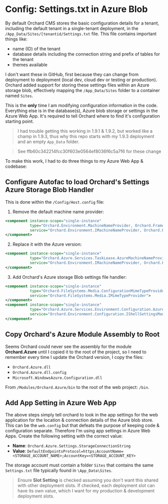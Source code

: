 # Config: Settings.txt in Azure Blob

By default Orchard CMS stores the basic configuration details for a tenant, including the default tenant in a single-tenant deployment, in the `/App_Data/Sites/[tenantid/Settings.txt` file. This file contains important things like:
- name (ID) of the tenant
- database details including the connection string and prefix of tables for the tenant
- themes available

I don't want these in GitHub, first because they can change from deployment to deployment (local dev, cloud dev or testing or production). Orchard added support for storing these settings files within an Azure storage blob, effectively mapping the `/App_Data/Sites` folder to a container named `Sites`.

This is the **only** time I am modifying configuration information in the code. Everything else is in the database(s), Azure blob storage or settings in the Azure Web App. It's required to tell Orchard where to find it's configuration starting point.

> I had trouble getting this working in 1.9.1 & 1.9.2, but worked like a champ in 1.9.3, thus why this repo starts with my 1.9.3 deployment and an empty `App_Data` folder.

> See ffb60c342214fcc30f603e0564ef8036f6c5a7f6 for these change

To make this work, I had to do three things to my Azure Web App & codebase:


## Configure Autofac to load Orchard's Settings Azure Storage Blob Handler

This is done within the `/Config/Host.config` file:

1. Remove the default machine name provider:

  ```xml
  <component instance-scope="single-instance" 
             type="Orchard.Environment.MachineNameProvider, Orchard.Framework" 
             service="Orchard.Environment.IMachineNameProvider, Orchard.Framework">
  </component>
  ```

2. Replace it with the Azure version:

  ```xml
  <component instance-scope="single-instance" 
             type="Orchard.Azure.Services.TaskLease.AzureMachineNameProvider, Orchard.Azure" 
             service="Orchard.Environment.IMachineNameProvider, Orchard.Framework">
  </component>
  ```

3. Add Orchard's Azure storage Blob settings file handler:

  ```xml
  <component instance-scope="single-instance" 
             type="Orchard.FileSystems.Media.ConfigurationMimeTypeProvider, Orchard.Framework" 
             service="Orchard.FileSystems.Media.IMimeTypeProvider">
  </component>
  <component instance-scope="single-instance" 
             type="Orchard.Azure.Services.Environment.Configuration.AzureBlobShellSettingsManager, Orchard.Azure" 
             service="Orchard.Environment.Configuration.IShellSettingsManager">
 </component>
  ```


## Copy Orchard's Azure Module Assembly to Root

Seems Orchard could never see the assembly for the module **Orchard.Azure** until I copied it to the root of the project, so I need to remember every time I update the Orchard version, I copy the files:

- `Orchard.Azure.dll`
- `Orchard.Azure.dll.config`
- `Microsoft.WindowsAzure.Configuration.dll`

From `/Modules/Orchard.Azure/bin` to the root of the web project: `/bin`.


## Add App Setting in Azure Web App

The above steps simply tell orchard to look in the app settings for the web application for the location & connection details of the Azure blob store. This can be the `web.config` but that defeats the purpose of keeping code & configuration separate. Therefore I'm using app settings in Azure Web Apps. Create the following setting with the correct value:

- **Name**: `Orchard.Azure.Settings.StorageConnectionString`
- **Value**: `DefaultEndpointsProtocol=https;AccountName=<STORAGE_ACCOUNT_NAME>;AccountKey=<STORAGE_ACCOUNT_KEY>`

The storage account must contain a folder `Sites` that contains the same `Settings.txt` file typically found in `\App_Data\Sites`.

> Ensure **Slot Setting** is checked assuming you don't want this shared with other deployment slots. If checked, each deployment slot can have its own value, which I want for my production & development deployment slots.